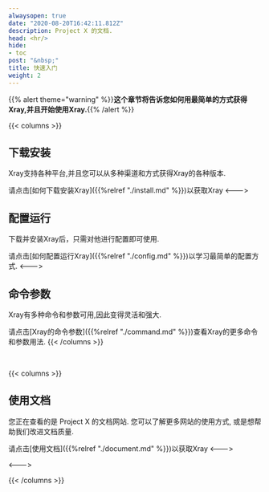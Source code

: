 ```yaml
---
alwaysopen: true
date: "2020-08-20T16:42:11.812Z"
description: Project X 的文档.
head: <hr/>
hide:
- toc
post: "&nbsp;"
title: 快速入门
weight: 2
---
```


{{% alert theme="warning" %}}**这个章节将告诉您如何用最简单的方式获得Xray,并且开始使用Xray.**{{% /alert %}}

{{< columns >}} 	
## 下载安装
Xray支持各种平台,并且您可以从多种渠道和方式获得Xray的各种版本.  
  
请点击[如何下载安装Xray]({{%relref "./install.md" %}})以获取Xray
<--->
## 配置运行
下载并安装Xray后，只需对他进行配置即可使用.  
  
请点击[如何配置运行Xray]({{%relref "./config.md" %}})以学习最简单的配置方式.
<--->
## 命令参数
Xray有多种命令和参数可用,因此变得灵活和强大.   
  
请点击[Xray的命令参数]({{%relref "./command.md" %}})查看Xray的更多命令和参数用法.
{{< /columns >}}

<br />

{{< columns >}} 	
## 使用文档
您正在查看的是 Project X 的文档网站. 您可以了解更多网站的使用方式, 或是想帮助我们改进文档质量.

请点击[使用文档]({{%relref "./document.md" %}})以获取Xray
<--->

<--->

{{< /columns >}}